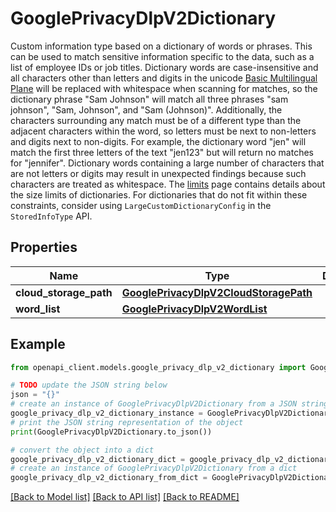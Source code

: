 # GooglePrivacyDlpV2Dictionary

Custom information type based on a dictionary of words or phrases. This can be used to match sensitive information specific to the data, such as a list of employee IDs or job titles. Dictionary words are case-insensitive and all characters other than letters and digits in the unicode [Basic Multilingual Plane](https://en.wikipedia.org/wiki/Plane_%28Unicode%29#Basic_Multilingual_Plane) will be replaced with whitespace when scanning for matches, so the dictionary phrase \"Sam Johnson\" will match all three phrases \"sam johnson\", \"Sam, Johnson\", and \"Sam (Johnson)\". Additionally, the characters surrounding any match must be of a different type than the adjacent characters within the word, so letters must be next to non-letters and digits next to non-digits. For example, the dictionary word \"jen\" will match the first three letters of the text \"jen123\" but will return no matches for \"jennifer\". Dictionary words containing a large number of characters that are not letters or digits may result in unexpected findings because such characters are treated as whitespace. The [limits](https://cloud.google.com/sensitive-data-protection/limits) page contains details about the size limits of dictionaries. For dictionaries that do not fit within these constraints, consider using `LargeCustomDictionaryConfig` in the `StoredInfoType` API.

## Properties

Name | Type | Description | Notes
------------ | ------------- | ------------- | -------------
**cloud_storage_path** | [**GooglePrivacyDlpV2CloudStoragePath**](GooglePrivacyDlpV2CloudStoragePath.md) |  | [optional] 
**word_list** | [**GooglePrivacyDlpV2WordList**](GooglePrivacyDlpV2WordList.md) |  | [optional] 

## Example

```python
from openapi_client.models.google_privacy_dlp_v2_dictionary import GooglePrivacyDlpV2Dictionary

# TODO update the JSON string below
json = "{}"
# create an instance of GooglePrivacyDlpV2Dictionary from a JSON string
google_privacy_dlp_v2_dictionary_instance = GooglePrivacyDlpV2Dictionary.from_json(json)
# print the JSON string representation of the object
print(GooglePrivacyDlpV2Dictionary.to_json())

# convert the object into a dict
google_privacy_dlp_v2_dictionary_dict = google_privacy_dlp_v2_dictionary_instance.to_dict()
# create an instance of GooglePrivacyDlpV2Dictionary from a dict
google_privacy_dlp_v2_dictionary_from_dict = GooglePrivacyDlpV2Dictionary.from_dict(google_privacy_dlp_v2_dictionary_dict)
```
[[Back to Model list]](../README.md#documentation-for-models) [[Back to API list]](../README.md#documentation-for-api-endpoints) [[Back to README]](../README.md)


